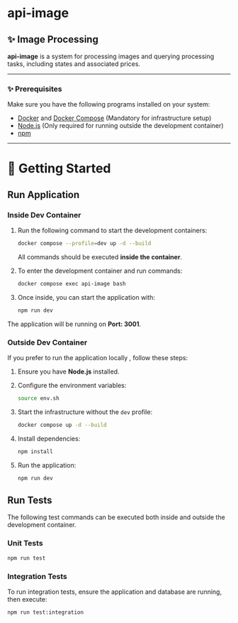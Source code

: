 # api-image

## ✨ Image Processing

**api-image** is a system for processing images and querying processing tasks, including states and associated prices.

---

### ✨ Prerequisites

Make sure you have the following programs installed on your system:

- [Docker](https://www.docker.com/) and [Docker Compose](https://docs.docker.com/compose/) (Mandatory for infrastructure setup)
- [Node.js](https://nodejs.org/) (Only required for running outside the development container)
- [npm](https://www.npmjs.com/)

---

# 🚀 Getting Started

## **Run Application**

### Inside Dev Container

1. Run the following command to start the development containers:

   ```bash
   docker compose --profile=dev up -d --build
   ```
    All commands should be executed **inside the container**.

2. To enter the development container and run commands:

   ```bash
   docker compose exec api-image bash
   ```

3. Once inside, you can start the application with:

   ```bash
   npm run dev
   ```

The application will be running on **Port: 3001**.

### Outside Dev Container

If you prefer to run the application locally , follow these steps:

1. Ensure you have **Node.js** installed.
2. Configure the environment variables:

   ```bash
   source env.sh
   ```

3. Start the infrastructure without the `dev` profile:

   ```bash
   docker compose up -d --build
   ```

4. Install dependencies:

   ```bash
   npm install
   ```

5. Run the application:

   ```bash
   npm run dev
   ```


## **Run Tests**
The following test commands can be executed both inside and outside the development container.
### Unit Tests

```bash
npm run test
```

### Integration Tests

To run integration tests, ensure the application and database are running, then execute:

```bash
npm run test:integration
```

